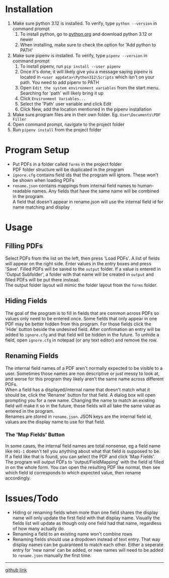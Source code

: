 Installation
===

1. Make sure python 3.12 is installed. To verify, type `python --version` in command prompt
    1. To install python, go to [python.org](https://www.python.org) and download python 3.12 or newer
    2. When installing, make sure to check the option for 'Add python to PATH'
2. Make sure pipenv is installed. To verify, type `pipenv --version` in command prompt
    1. To install pipenv, run `pip install --user pipenv`
    2. Once it's done, it will likely give you a message saying pipenv is located in `<user appdata>\Python312\Scripts` which isn't on your path. You need to add pipenv to PATH
    3. Open `Edit the system environment variables` from the start menu. Searching for 'path' will likely bring it up
    4. Click `Environment Variables...`
    5. Select the 'Path' user variable and click Edit
    6. Click New, add the location mentioned in the pipenv installation
3. Make sure program files are in their own folder. Eg. `User\Documents\PDF Filler`
4. Open command prompt, navigate to the project folder
5. Run `pipenv install` from the project folder

Program Setup
===

* Put PDFs in a folder called `forms` in the project folder  
    PDF folder structure will be duplicated in the program
* `ignore.cfg` contains field ids that the program will ignore. These won't be shown when loading PDFs
* `rename.json` contains mappings from internal field names to human-readable names. Any fields that have the same name will be combined in the program.  
    A field that doesn't appear in rename.json will use the internal field id for name matching and display

Usage
===

## Filling PDFs
Select PDFs from the list on the left, then press 'Load PDFs'. A list of fields will appear on the right side. Enter values in the entry boxes and press 'Save'. Filled PDFs will be saved to the `output` folder. If a value is entered in 'Output Subfolder', a folder with that name will be created in `output` and filled PDFs will be put there instead.  
The output folder layout will mimic the folder layout from the `forms` folder.

## Hiding Fields
The goal of the program is to fill in fields that are common across PDFs so values only need to be entered once. Some fields that only appear in one PDF may be better hidden from this program. For those fields click the 'Hide' button beside the undesired field. After confirmation an entry will be added to `ignore.cfg` and that field will be hidden in the future. To unhide a field, open `ignore.cfg` in notepad (or any text editor) and remove the row.

## Renaming Fields

The internal field names of a PDF aren't normally expected to be visible to a user. Sometimes those names are non descriptive or just messy to look at, and worse for this program they likely aren't the same name across different PDFs.  
When a field has a displayed/internal name that doesn't match what it should be, click the 'Rename' button for that field. A dialog box will open prompting you for a new name. Changing the name to match an existing field will make it so in the future, those fields will all take the same value as entered in the program.  
Renames are stored in `rename.json`. JSON keys are the internal field id, values are the display name to use for that field.

### The 'Map Fields' Button
In some cases, the internal field names are total nonsense, eg a field name like `001-1` doesn't tell you anything about what that field is supposed to be. If a field like that is found, you can select the PDF and click 'Map Fields'. The program will output PDFs to 'output/FieldMapping' with the field id filled in on the whole form. You can open the resulting PDF like normal, then see which field id corresponds to which expected value, then rename accordingly.

Issues/Todo
===
* Hiding or renaming fields when more than one field shares the display name will only update the first field with that display name. Visually the fields list will update as though only one field had that name, regardless of how many actually do.
* Renaming a field to an existing name won't combine rows
* Renaming fields should use a dropdown instead of text entry. That way display names can be guaranteed to match each other. Either a seperate entry for 'new name' can be added, or new names will need to be added to `rename.json` manually the first time.

-----

[github link](https://github.com/Malikil/pdf-filler)